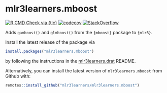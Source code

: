 # mlr3learners.mboost

<!-- badges: start -->
[![R CMD Check via {tic}](https://img.shields.io/github/workflow/status/mlr3learners/mlr3learners.mboost/R%20CMD%20Check%20via%20%7Btic%7D?logo=github&label=R%20CMD%20Check%20via%20{tic}&style=flat-square)](https://github.com/mlr3learners/mlr3learners.mboost/actions)
[![codecov](https://codecov.io/gh/mlr3learners/mlr3learners.mboost/branch/master/graph/badge.svg)](https://codecov.io/gh/mlr3learners/mlr3learners.mboost)
[![StackOverflow](https://img.shields.io/badge/stackoverflow-mlr3-orange.svg)](https://stackoverflow.com/questions/tagged/mlr3)
<!-- badges: end -->

Adds `gamboost()` and `glmboost()` from the `{mboost}` package to `{mlr3}`.

Install the latest release of the package via 

```r
install.packages("mlr3learners.mboost")
```

by following the instructions in the [mlr3learners.drat](https://github.com/mlr3learners/mlr3learners.drat) README.

Alternatively, you can install the latest version of `mlr3learners.mboost` from Github with:

```r
remotes::install_github("mlr3learners/mlr3learners.mboost")
```

